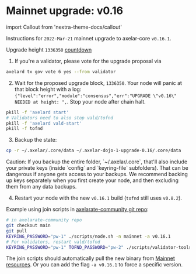 # Mainnet upgrade: v0.16

import Callout from 'nextra-theme-docs/callout'

Instructions for `2022-Mar-21` mainnet upgrade to axelar-core `v0.16.1`.

Upgrade height `1336350` [countdown](https://testnet.mintscan.io/axelar-testnet/blocks/1336350)

1. If you're a validator, please vote for the upgrade proposal via

```bash
axelard tx gov vote 6 yes --from validator
```

2. Wait for the proposed upgrade block, `1336350`. Your node will panic at that block height with a log: `{"level":"error","module":"consensus","err":"UPGRADE \"v0.16\" NEEDED at height: ",`. Stop your node after chain halt.

```bash
pkill -f 'axelard start'
# Validators need to also stop vald/tofnd
pkill -f 'axelard vald-start'
pkill -f tofnd
```

3. Backup the state:

```bash
cp -r ~/.axelar/.core/data ~/.axelar-dojo-1-upgrade-0.16/.core/data
```

<Callout type="warning" emoji="⚠️">
  Caution: If you backup the entire folder, `~/.axelar/.core`, that'll also include your private keys (inside `config` and `keyring-file` subfolders). That can be dangerous if anyone gets access to your backups. We recommend backing up keys separately when you first create your node, and then excluding them from any data backups.
</Callout>

4. Restart your node with the new `v0.16.1` build (`tofnd` still uses `v0.8.2`).

Example using join scripts in [axelarate-community git repo](https://github.com/axelarnetwork/axelarate-community):

```bash
# in axelarate-community repo
git checkout main
git pull
KEYRING_PASSWORD="pw-1" ./scripts/node.sh -n mainnet -a v0.16.1
# For validators, restart vald/tofnd
KEYRING_PASSWORD="pw-1" TOFND_PASSWORD="pw-2" ./scripts/validator-tools-host.sh -a v0.16.1 -n mainnet
```

The join scripts should automatically pull the new binary from [Mainnet resources](/resources/mainnet). Or you can add the flag `-a v0.16.1` to force a specific version.